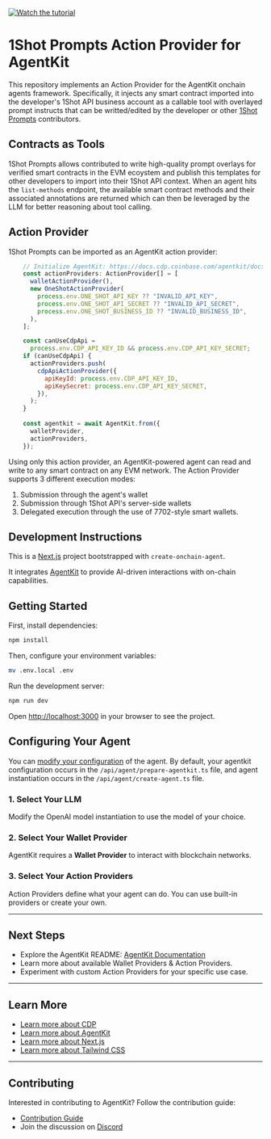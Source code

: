 [![Watch the tutorial](https://img.youtube.com/vi/GfjccyW15Yc/maxresdefault.jpg)](https://youtu.be/GfjccyW15Yc)

# 1Shot Prompts Action Provider for AgentKit

This repository implements an Action Provider for the AgentKit onchain agents framework. Specifically, it injects any smart contract imported into the developer's 1Shot API business account as a callable tool with overlayed prompt instructs that can be writted/edited by the developer or other [1Shot Prompts](https://1shotapi.com/prompts) contributors. 

## Contracts as Tools

1Shot Prompts allows contributed to write high-quality prompt overlays for verified smart contracts in the EVM ecoystem and publish this templates for other developers to import into their 1Shot API context. When an agent hits the `list-methods` endpoint, the available smart contract methods and their associated annotations are returned which can then be leveraged by the LLM for better reasoning about tool calling. 

## Action Provider

1Shot Prompts can be imported as an AgentKit action provider: 

```javascript
    // Initialize AgentKit: https://docs.cdp.coinbase.com/agentkit/docs/agent-actions
    const actionProviders: ActionProvider[] = [
      walletActionProvider(),
      new OneShotActionProvider(
        process.env.ONE_SHOT_API_KEY ?? "INVALID_API_KEY",
        process.env.ONE_SHOT_API_SECRET ?? "INVALID_API_SECRET",
        process.env.ONE_SHOT_BUSINESS_ID ?? "INVALID_BUSINESS_ID",
      ),
    ];

    const canUseCdpApi =
      process.env.CDP_API_KEY_ID && process.env.CDP_API_KEY_SECRET;
    if (canUseCdpApi) {
      actionProviders.push(
        cdpApiActionProvider({
          apiKeyId: process.env.CDP_API_KEY_ID,
          apiKeySecret: process.env.CDP_API_KEY_SECRET,
        }),
      );
    }
    
    const agentkit = await AgentKit.from({
      walletProvider,
      actionProviders,
    });
```

Using only this action provider, an AgentKit-powered agent can read and write to any smart contract on any EVM network. The Action Provider supports 3 different execution modes:

1. Submission through the agent's wallet
2. Submission through 1Shot API's server-side wallets
3. Delegated execution through the use of 7702-style smart wallets. 

## Development Instructions
This is a [Next.js](https://nextjs.org) project bootstrapped with `create-onchain-agent`.

It integrates [AgentKit](https://github.com/coinbase/agentkit) to provide AI-driven interactions with on-chain capabilities.

## Getting Started

First, install dependencies:

```sh
npm install
```

Then, configure your environment variables:

```sh
mv .env.local .env
```

Run the development server:

```sh
npm run dev
```

Open [http://localhost:3000](http://localhost:3000) in your browser to see the project.

## Configuring Your Agent

You can [modify your configuration](https://github.com/coinbase/agentkit/tree/main/typescript/agentkit#usage) of the agent. By default, your agentkit configuration occurs in the `/api/agent/prepare-agentkit.ts` file, and agent instantiation occurs in the `/api/agent/create-agent.ts` file.

### 1. Select Your LLM

Modify the OpenAI model instantiation to use the model of your choice.

### 2. Select Your Wallet Provider

AgentKit requires a **Wallet Provider** to interact with blockchain networks.

### 3. Select Your Action Providers

Action Providers define what your agent can do. You can use built-in providers or create your own.

---

## Next Steps

- Explore the AgentKit README: [AgentKit Documentation](https://github.com/coinbase/agentkit)
- Learn more about available Wallet Providers & Action Providers.
- Experiment with custom Action Providers for your specific use case.

---

## Learn More

- [Learn more about CDP](https://docs.cdp.coinbase.com/)
- [Learn more about AgentKit](https://docs.cdp.coinbase.com/agentkit/docs/welcome)
- [Learn more about Next.js](https://nextjs.org/docs)
- [Learn more about Tailwind CSS](https://tailwindcss.com/docs)

---

## Contributing

Interested in contributing to AgentKit? Follow the contribution guide:

- [Contribution Guide](https://github.com/coinbase/agentkit/blob/main/CONTRIBUTING.md)
- Join the discussion on [Discord](https://discord.gg/CDP)
